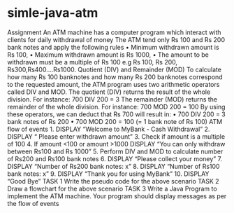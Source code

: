 # simle-java-atm
Assignment An ATM machine has a computer program which interact with clients for daily withdrawal of money The ATM tend only Rs 100 and Rs 200 bank notes and apply the following rules • Minimum withdrawn amount is Rs 100, • Maximum withdrawn amount is Rs 1000, • The amount to be withdrawn must be a multiple of Rs 100 e.g Rs 100, Rs 200, Rs300,Rs400….Rs1000. Quotient (DIV) and Remainder (MOD) To calculate how many Rs 100 banknotes and how many Rs 200 banknotes correspond to the requested amount, the ATM program uses two arithmetic operators called DIV and MOD. The quotient (DIV) returns the result of the whole division. For instance: 700 DIV 200 = 3 The remainder (MOD) returns the remainder of the whole division. For instance: 700 MOD 200 = 100 By using these operators, we can deduct that Rs 700 will result in: • 700 DIV 200 = 3 bank notes of Rs 200 • 700 MOD 200 = 100 (= 1 bank note of Rs 100) ATM flow of events 1. DISPLAY “Welcome to MyBank - Cash Withdrawal” 2. DISPLAY “ Please enter withdrawn amount” 3. Check if amount is a multiple of 100 4. If amount &lt;100 or amount >1000 DISPLAY “You can only withdraw between Rs100 and Rs 1000” 5. Perform DIV and MOD to calculate number of Rs200 and Rs100 bank notes 6. DISPLAY “Please collect your money” 7. DISPLAY “Number of Rs200 bank notes: x” 8. DISPLAY “Number of Rs100 bank notes: x” 9. DISPLAY “Thank you for using MyBank” 10. DISPLAY “Good Bye” TASK 1 Write the pseudo code for the above scenario TASK 2 Draw a flowchart for the above scenario TASK 3 Write a Java Program to implement the ATM machine. Your program should display messages as per the flow of events
